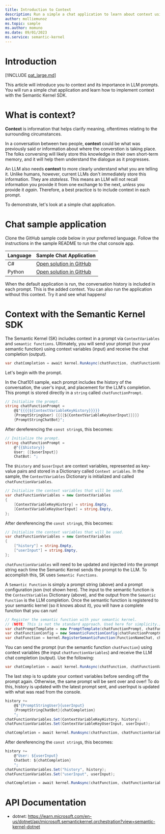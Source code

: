 ```yaml
---
title: Introduction to Context
description: Run a simple a chat application to learn about context using the Semantic Kernel.
author: molliemunoz
ms.topic: sample
ms.author: momuno
ms.date: 09/01/2023
ms.service: semantic-kernel
---
```


# Introduction

[!INCLUDE [pat_large.md](../includes/pat_large.md)]

This article will introduce you to context and its importance in LLM prompts. You will run a simple chat application and learn how to implement context with the Semantic Kernel SDK. 

# What is context?

**Context** is information that helps clarify meaning, oftentimes relating to the surrounding circumstances.

In a conversation between two people, **context** could be what was previously said or information about where the converstion is taking place. The folks conversing will likely store this knowledge in their own short-term memory, and it will help them understand the dialogue as it progresses.

An LLM also needs **context** to more clearly understand what you are telling it. Unlike humans, however, current LLMs don't immediately store this information. They are *stateless*. This means an LLM will not recall information you provide it from one exchange to the next, *unless* you provide it *again*. Therefore, a best practice is to include context in each prompt.

To demonstrate, let's look at a simple chat application.

# Chat sample application
Clone the GitHub sample code below in your preferred language. Follow the instructions in the sample README to run the chat console app.

| Language  | Sample Chat Application |
| --- | --- |
| C# | [Open solution in GitHub](tbd) |
| Python | [Open solution in GitHub](tbd) |

When the default application is run, the conversation history is included in each prompt. This is the added context. You can also run the application without this context. Try it and see what happens!

# Context with the Semantic Kernel SDK

The Semantic Kernel (SK) includes context in a prompt via `ContextVariables` and `semantic functions`. Ultimately, you will send your ptompt (run your semantic function) using context variables (input) and receive the chat completion (output). 

```csharp
var chatCompletion = await kernel.RunAsync(chatFunction, chatFunctionVariables);
```

Let's begin with the prompt.

In the Chat101 sample, each prompt includes the history of the conversation, the user's input, and placement for the LLM's completion. This prompt is stored directly in a `string` called `chatFunctionPrompt`.  
        
```csharp
// Initialize the prompt.
string chatFunctionPrompt = 
    @$"{{{{${ContextVariableKeyHistory}}}}}
    {PromptStringUser} {{{{${ContextVariableKeyUserInput}}}}}
    {PromptStringChatBot}";
```

After dereferencing the `const string`s, this becomes:
        
```csharp
// Initialize the prompt.
string chatFunctionPrompt = 
    @"{{$history}}
    User: {{$userInput}}
    ChatBot: ";
```

The `$history` and `$userInput` are context variables, represented as key-value pairs and stored in a Dictionary called `Context ariables`. In the sample, the `ContextVariables` Dictionary is initialized and called `chatFunctionVariables`.

```csharp
// Initialize the context variables that will be used.
var chatFunctionVariables = new ContextVariables
{
    [ContextVariableKeyHistory] = string.Empty,
    [ContextVariableKeyUserInput] = string.Empty,
};
```

After dereferencing the `const string`s, this becomes:
        
```csharp
// Initialize the context variables that will be used.
var chatFunctionVariables = new ContextVariables
{
    ["history"] = string.Empty,
    ["userInput"] = string.Empty,
};
```

`chatFunctionVariables` will need to be updated and injected into the prompt string each time the Semantic Kernel sends the prompt to the LLM. To accomplish this, SK uses `Semantic Functions`.

A `Semantic Function` is simply a prompt string (above) and a prompt configuration json (not shown here). The input to the semantic function is the `ContextVariables` Dictionary (above), and the output from the `Semantic Function` is the LLM completion. Once the semantic function is registered to your semantic kernel (so it knows about it), you will have a complete function that you can run!

```csharp
// Register the semantic function with your semantic kernel.
// (NOTE: This is not the standard approach. Used here for simplicity.)
var chatPromptTemplate = new PromptTemplate(chatFunctionPrompt, chatFunctionPromptConfig, kernel);
var chatFunctionConfig = new SemanticFunctionConfig(chatFunctionPromptConfig, chatPromptTemplate);
var chatFunction = kernel.RegisterSemanticFunction(FunctionNameChat, chatFunctionConfig);
```

You can send the prompt (run the semantic function `chatFunction`) using context variables (the input `chatFunctionVariables`) and receive the LLM chat completion (output). Use the following:

```csharp
var chatCompletion = await kernel.RunAsync(chatFunction, chatFunctionVariables);
```

The last step is to update your context variables before sending off the prompt again. Otherwise, the same prompt will be sent over and over! To do this, history is updated with the latest prompt sent, and userInput is updated with what was read from the console.

```csharp
history += 
    @$"{PromptStringUser}{userInput}
    {PromptStringChatBot}{chatCompletion}
    ";
chatFunctionVariables.Set(ContextVariableKeyHistory, history);
chatFunctionVariables.Set(ContextVariableKeyUserInput, userInput);

chatCompletion = await kernel.RunAsync(chatFunction, chatFunctionVariables);
```

After dereferencing the `const string`s, this becomes:

```csharp
history += 
    @"User: ${userInput}
    Chatbot: ${chatCompletion}
    ";
chatFunctionVariables.Set("history", history);
chatFunctionVariables.Set("userInput", userInput);

chatCompletion = await kernel.RunAsync(chatFunction, chatFunctionVariables);
```

# API Documentation
- dotnet: https://learn.microsoft.com/en-us/dotnet/api/microsoft.semantickernel.orchestration?view=semantic-kernel-dotnet